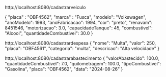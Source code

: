 http://localhost:8080/cadastrarveiculo

{
	"placa" : "OBF4562",
	"marca"	: "Fusca",
	"modelo":  "Volkswagen",
	"anoModelo": 1993,
	"anoFabricacao": 1994,
	"cor": "preto",
	"renavam": 8451546,
	"motorizacao": 3.0,
	"capacidadeTanque": 45,
	"combustivel": "Alcool",
	"quantidadeCombustivel": 30.0
}

http://localhost:8080/cadastrardespesa
{
   "nome": "Multa",
   "valor": 250,
   "placa": "OBF4561",
   "categoria": "multa",
   "descricao": "Alta velocidade"
}

http://localhost:8080/cadastrarabastecimento
{
	"valorAbastecido": 100.0,
	"quantidadeCombustivel": 7.0,
	"quilometragem": 100.0,
	"tipoCombustivel": "Gasolina",
	"placa": "OBF4562",
	"data":  "2024-08-26"
}

